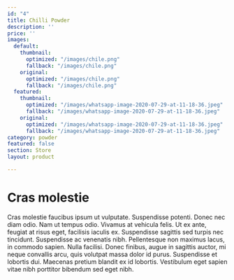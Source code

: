 ```yaml
---
id: "4"
title: Chilli Powder
description: ''
price: ''
images:
  default:
    thumbnail:
      optimized: "/images/chile.png"
      fallback: "/images/chile.png"
    original:
      optimized: "/images/chile.png"
      fallback: "/images/chile.png"
  featured:
    thumbnail:
      optimized: "/images/whatsapp-image-2020-07-29-at-11-18-36.jpeg"
      fallback: "/images/whatsapp-image-2020-07-29-at-11-18-36.jpeg"
    original:
      optimized: "/images/whatsapp-image-2020-07-29-at-11-18-36.jpeg"
      fallback: "/images/whatsapp-image-2020-07-29-at-11-18-36.jpeg"
category: powder
featured: false
section: Store
layout: product

---
```

# Cras molestie

Cras molestie faucibus ipsum ut vulputate. Suspendisse potenti. Donec nec diam odio. Nam ut tempus odio. Vivamus at vehicula felis. Ut ex ante, feugiat at risus eget, facilisis iaculis ex. Suspendisse sagittis sed turpis nec tincidunt. Suspendisse ac venenatis nibh. Pellentesque non maximus lacus, in commodo sapien. Nulla facilisi. Donec finibus, augue in sagittis auctor, mi neque convallis arcu, quis volutpat massa dolor id purus. Suspendisse et lobortis dui. Maecenas pretium blandit ex id lobortis. Vestibulum eget sapien vitae nibh porttitor bibendum sed eget nibh.